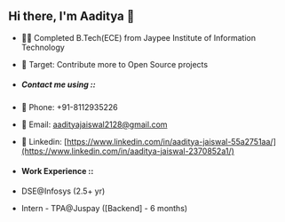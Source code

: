 ## Hi there, I'm Aaditya 👋

- 👨‍🎓 Completed B.Tech(ECE) from Jaypee Institute of Information Technology
- 🥅 Target: Contribute more to Open Source projects

- ##### Contact me using ::
- 📱  Phone: +91-8112935226
- 📧 Email: aadityajaiswal2128@gmail.com
- 💼 Linkedin: [https://www.linkedin.com/in/aaditya-jaiswal-55a2751aa/](https://www.linkedin.com/in/aaditya-jaiswal-2370852a1/)

- #### Work Experience ::
- DSE@Infosys (2.5+ yr)
- Intern - TPA@Juspay ([Backend] - 6 months)
